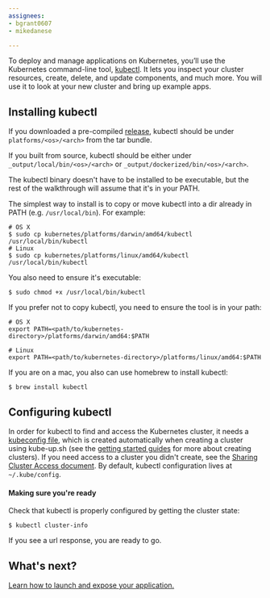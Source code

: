 ```yaml
---
assignees:
- bgrant0607
- mikedanese

---
```


To deploy and manage applications on Kubernetes, you’ll use the Kubernetes command-line tool, [kubectl](/docs/user-guide/kubectl/kubectl/). It lets you inspect your cluster resources, create, delete, and update components, and much more. You will use it to look at your new cluster and bring up example apps.

## Installing kubectl

If you downloaded a pre-compiled [release](https://github.com/kubernetes/kubernetes/releases), kubectl should be under `platforms/<os>/<arch>` from the tar bundle.

If you built from source, kubectl should be either under `_output/local/bin/<os>/<arch>` or `_output/dockerized/bin/<os>/<arch>`.

The kubectl binary doesn't have to be installed to be executable, but the rest of the walkthrough will assume that it's in your PATH.

The simplest way to install is to copy or move kubectl into a dir already in PATH (e.g. `/usr/local/bin`). For example:

```shell
# OS X
$ sudo cp kubernetes/platforms/darwin/amd64/kubectl /usr/local/bin/kubectl
# Linux
$ sudo cp kubernetes/platforms/linux/amd64/kubectl /usr/local/bin/kubectl
```

You also need to ensure it's executable:

```shell
$ sudo chmod +x /usr/local/bin/kubectl
```

If you prefer not to copy kubectl, you need to ensure the tool is in your path:

```shell
# OS X
export PATH=<path/to/kubernetes-directory>/platforms/darwin/amd64:$PATH

# Linux
export PATH=<path/to/kubernetes-directory>/platforms/linux/amd64:$PATH
```

If you are on a mac, you also can use homebrew to install kubectl:

```shell
$ brew install kubectl
```

## Configuring kubectl

In order for kubectl to find and access the Kubernetes cluster, it needs a [kubeconfig file](/docs/user-guide/kubeconfig-file), which is created automatically when creating a cluster using kube-up.sh (see the [getting started guides](/docs/getting-started-guides/) for more about creating clusters). If you need access to a cluster you didn't create, see the [Sharing Cluster Access document](/docs/user-guide/sharing-clusters).
By default, kubectl configuration lives at `~/.kube/config`.

#### Making sure you're ready

Check that kubectl is properly configured by getting the cluster state:

```shell
$ kubectl cluster-info
```

If you see a url response, you are ready to go.

## What's next?

[Learn how to launch and expose your application.](/docs/user-guide/quick-start)